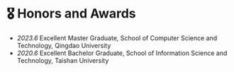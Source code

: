 # 🎖 Honors and Awards
- *2023.6* Excellent Master Graduate, School of Computer Science and Technology, Qingdao University
- *2020.6* Excellent Bachelor Graduate, School of Information Science and Technology, Taishan University
